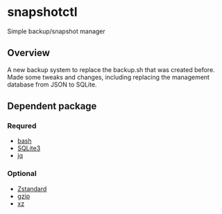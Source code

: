 # snapshotctl

Simple backup/snapshot manager

## Overview

A new backup system to replace the backup.sh that was created before.
Made some tweaks and changes, including replacing the management database from JSON to SQLite.

## Dependent package

### Requred

- [bash](https://www.gnu.org/software/bash/)
- [SQLite3](https://www.sqlite.org/index.html)
- [jq](https://jqlang.github.io/jq/)

### Optional

- [Zstandard](https://facebook.github.io/zstd/)
- [gzip](https://www.gnu.org/software/gzip/)
- [xz](https://tukaani.org/xz/format.html)
